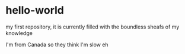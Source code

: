 # hello-world
my first repository, it is currently filled with the boundless sheafs of my knowledge

I'm from Canada so they think I'm slow eh
